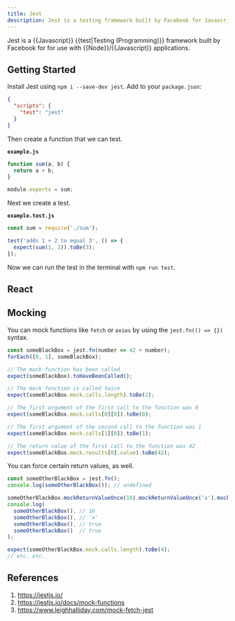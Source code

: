 ```yaml
---
title: Jest
description: Jest is a testing framework built by Facebook for Javascript applications.
---
```


Jest is a {{Javascript}} {{test|Testing (Programming)}} framework built by Facebook for for use with {{Node}}/{{Javascript}} applications.

## Getting Started

Install Jest using `npm i --save-dev jest`. Add to your `package.json`:

```json
{
  "scripts": {
    "test": "jest"
  }
}
```

Then create a function that we can test.

**`example.js`**

```javascript
function sum(a, b) {
  return a + b;
}

module.exports = sum;
```

Next we create a test.

**`example.test.js`**

```javascript
const sum = require('./sum');

test('adds 1 + 2 to equal 3', () => {
  expect(sum(1, 2)).toBe(3);
});
```

Now we can run the test in the terminal with `npm run test`.

## React



## Mocking

You can mock functions like `fetch` or `axios` by using the `jest.fn(() => {})` syntax.

```javascript
const someBlackBox = jest.fn(number => 42 + number);
forEach([0, 1], someBlackBox);

// The mock function has been called
expect(someBlackBox).toHaveBeenCalled();

// The mock function is called twice
expect(someBlackBox.mock.calls.length).toBe(2);

// The first argument of the first call to the function was 0
expect(someBlackBox.mock.calls[0][0]).toBe(0);

// The first argument of the second call to the function was 1
expect(someBlackBox.mock.calls[1][0]).toBe(1);

// The return value of the first call to the function was 42
expect(someBlackBox.mock.results[0].value).toBe(42);
```

You can force certain return values, as well.

```javascript
const someOtherBlackBox = jest.fn();
console.log(someOtherBlackBox()); // undefined

someOtherBlackBox.mockReturnValueOnce(10).mockReturnValueOnce('x').mockReturnValue(true);
console.log(
  someOtherBlackBox(), // 10
  someOtherBlackBox(), // 'x'
  someOtherBlackBox(), // true
  someOtherBlackBox()  // true
);

expect(someOtherBlackBox.mock.calls.length).toBe(4);
// etc. etc.
```

## References

1. https://jestjs.io/
2. https://jestjs.io/docs/mock-functions
3. https://www.leighhalliday.com/mock-fetch-jest
